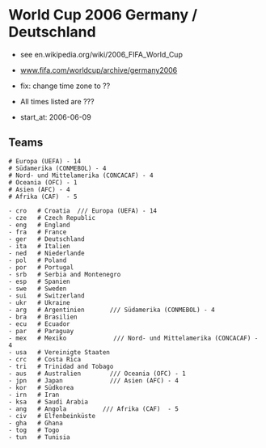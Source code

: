 #  World Cup 2006 Germany / Deutschland

- see en.wikipedia.org/wiki/2006_FIFA_World_Cup
-  www.fifa.com/worldcup/archive/germany2006

- fix: change time zone to ??
- All times listed are  ???

- start_at: 2006-06-09


## Teams

```
# Europa (UEFA) - 14
# Südamerika (CONMEBOL) - 4
# Nord- und Mittelamerika (CONCACAF) - 4
# Oceania (OFC) - 1
# Asien (AFC) - 4
# Afrika (CAF)  - 5

- cro   # Croatia  /// Europa (UEFA) - 14
- cze   # Czech Republic
- eng   # England
- fra   # France
- ger   # Deutschland
- ita   # Italien
- ned   # Niederlande
- pol   # Poland
- por   # Portugal
- srb   # Serbia and Montenegro
- esp   # Spanien
- swe   # Sweden
- sui   # Switzerland
- ukr   # Ukraine
- arg   # Argentinien       /// Südamerika (CONMEBOL) - 4
- bra   # Brasilien
- ecu   # Ecuador
- par   # Paraguay
- mex   # Mexiko             /// Nord- und Mittelamerika (CONCACAF) - 4
- usa   # Vereinigte Staaten
- crc   # Costa Rica
- tri   # Trinidad and Tobago
- aus   # Australien        /// Oceania (OFC) - 1
- jpn   # Japan             /// Asien (AFC) - 4
- kor   # Südkorea
- irn   # Iran
- ksa   # Saudi Arabia
- ang   # Angola          /// Afrika (CAF)  - 5
- civ   # Elfenbeinküste
- gha   # Ghana
- tog   # Togo
- tun   # Tunisia
```


